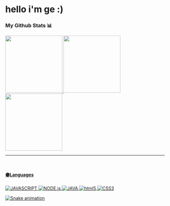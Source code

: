 #  hello i'm ge :)
<!--ícones e imagem das estatísticas-->
<div>
  <h3>My Github Stats 📊</h3>
  <a href="https://github.com/geovana31">
  <img height="180em" src="https://github-readme-stats.vercel.app/api?username=geovana31&show_icons=true&theme=dracula&include_all_commits=true&count_private=true"/>
    
  <img height="180em" src="https://github-readme-stats.vercel.app/api/top-langs/?username=geovana31&layout=compact&langs_count=7&theme=dracula"/>
    
 <img height="180em" src="https://github-readme-streak-stats.herokuapp.com/?user=Juliana-L1ma&theme=dracula&hide_border=false"/>

<hr>
</div>
  
  <div style="display: inline_block"><br>
    <h4>🟣Languages</h4>
     <img align="center" alt="JAVASCRIPT" src="https://img.shields.io/badge/JavaScript-323330?style=for-the-badge&logo=javascript&logoColor=F7DF1E">
     <img align="center" alt="NODE.js"  src="https://img.shields.io/badge/Node.js-43853D?style=for-the-badge&logo=node.js&logoColor=white"/>
     <img align="center" alt="JAVA"  src="https://img.shields.io/badge/Java-ED8B00?style=for-the-badge&logo=java&logoColor=white"/>
     <img align="center" alt="html5"  src="https://img.shields.io/badge/HTML5-E34F26?style=for-the-badge&logo=html5&logoColor=white"/>
     <img align="center" alt="CSS3" src="https://img.shields.io/badge/CSS3-1572B6?style=for-the-badge&logo=css3&logoColor=white">
    
  
 
 
</div>

![Snake animation](https://github.com/rafaballerini2/rafaballerini2/blob/output/github-contribution-grid-snake.svg)

